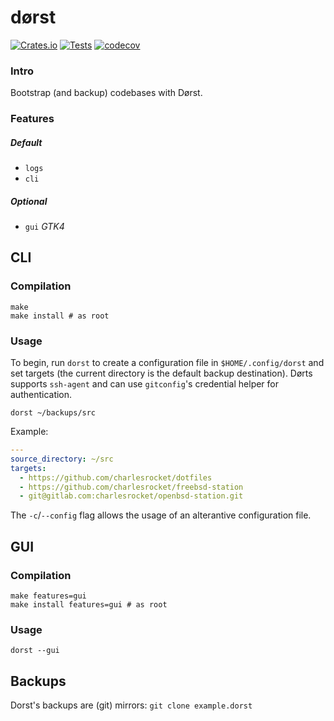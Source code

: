 # dørst
[![Crates.io](https://img.shields.io/crates/v/dorst)](https://crates.io/crates/dorst)
[![Tests](https://github.com/charlesrocket/dorst/actions/workflows/ci.yml/badge.svg?branch=trunk)](https://github.com/charlesrocket/dorst/actions/workflows/ci.yml)
[![codecov](https://codecov.io/gh/charlesrocket/dorst/branch/trunk/graph/badge.svg)](https://codecov.io/gh/charlesrocket/dorst)
### Intro

Bootstrap (and backup) codebases with Dørst.

### Features
##### Default

* `logs`
* `cli`

##### Optional

* `gui` _GTK4_

## CLI
### Compilation

```shell
make
make install # as root
```

### Usage

To begin, run `dorst` to create a configuration file in `$HOME/.config/dorst` and set targets (the current directory is the default backup destination). Dørts supports `ssh-agent` and can use `gitconfig`'s credential helper for authentication.

`dorst ~/backups/src`

Example:

```yaml
---
source_directory: ~/src
targets:
  - https://github.com/charlesrocket/dotfiles
  - https://github.com/charlesrocket/freebsd-station
  - git@gitlab.com:charlesrocket/openbsd-station.git
```

The `-c`/`--config` flag allows the usage of an alterantive configuration file.

## GUI
### Compilation

```shell
make features=gui
make install features=gui # as root
```

### Usage

`dorst --gui`

## Backups

Dorst's backups are (git) mirrors: `git clone example.dorst`
